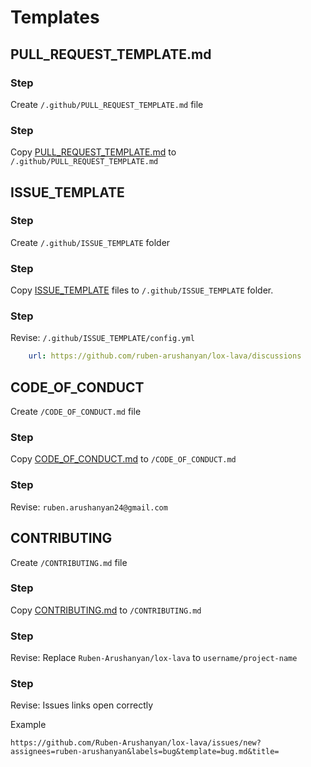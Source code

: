 # Templates

## PULL_REQUEST_TEMPLATE.md

### Step

Create  `/.github/PULL_REQUEST_TEMPLATE.md` file

### Step

Copy [PULL_REQUEST_TEMPLATE.md](./PULL_REQUEST_TEMPLATE.md) to `/.github/PULL_REQUEST_TEMPLATE.md`


## ISSUE_TEMPLATE

### Step

Create  `/.github/ISSUE_TEMPLATE` folder

### Step

Copy [ISSUE_TEMPLATE](./ISSUE_TEMPLATE) files to `/.github/ISSUE_TEMPLATE` folder.

### Step

Revise: `/.github/ISSUE_TEMPLATE/config.yml`

```yml
    url: https://github.com/ruben-arushanyan/lox-lava/discussions
```

## CODE_OF_CONDUCT

Create  `/CODE_OF_CONDUCT.md` file

### Step

Copy [CODE_OF_CONDUCT.md](./CODE_OF_CONDUCT.md) to `/CODE_OF_CONDUCT.md`

### Step

Revise: `ruben.arushanyan24@gmail.com`


## CONTRIBUTING

Create  `/CONTRIBUTING.md` file

### Step

Copy [CONTRIBUTING.md](./CONTRIBUTING.md) to `/CONTRIBUTING.md`

### Step

Revise: Replace `Ruben-Arushanyan/lox-lava` to `username/project-name`

### Step

Revise: Issues links open correctly

Example
```
https://github.com/Ruben-Arushanyan/lox-lava/issues/new?assignees=ruben-arushanyan&labels=bug&template=bug.md&title=
```




